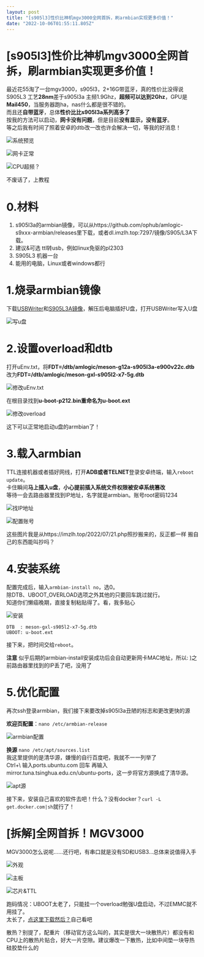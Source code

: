 ```yaml
---
layout: post
title: "[s905l3]性价比神机mgv3000全网首拆，刷armbian实现更多价值！"
date: "2022-10-06T01:55:11.805Z"
---
```

\[s905l3\]性价比神机mgv3000全网首拆，刷armbian实现更多价值！
==========================================

最近花55淘了一台mgv3000，s905l3，2+16G带蓝牙，真的性价比没得说  
S905L3 工艺**28nm**差于s905l3a 主频1.9Ghz，**超频可以达到2Ghz**，GPU是**Mail450**，当服务器跑ha，nas什么都是很不错的。  
而且还**自带蓝牙**，总体**性价比比s905l3a系列高多了**  
按我的方法可以启动，**网卡没有问题**，但是目前**没有显示，没有蓝牙**。  
等之后我有时间了照着安卓的dtb改一改也许会解决一切，等我的好消息！

![系统预览](https://img2022.cnblogs.com/blog/2633867/202210/2633867-20221005222519012-1159596599.png)

![网卡正常](https://img2022.cnblogs.com/blog/2633867/202210/2633867-20221005222520363-1101721673.png)

![CPU超频？](https://img2022.cnblogs.com/blog/2633867/202210/2633867-20221005222519623-1267776433.png)

不废话了，上教程

0.材料
====

1.  s905l3a的armbian镜像，可以从https://github.com/ophub/amlogic-s9xxx-armbian/releases里下载，或者dl.imzlh.top:7297/镜像/S905/L3A下载。
2.  建议&可选 ttl转usb，例如linux免驱的pl2303
3.  S905L3 机器一台
4.  能用的电脑，Linux或者windows都行

1.烧录armbian镜像
=============

下载[USBWriter](http://dl.imzlh.top:7297/d/%E9%95%9C%E5%83%8F/USBWriter.exe)和[S905L3A镜像](http://dl.imzlh.top:7297/d/%E9%95%9C%E5%83%8F/S905/L3A/A_V22_ubuntu(jammy)_k%3D5.15.71.gz)，解压后电脑插好U盘，打开USBWriter写入U盘

![写u盘](https://img2022.cnblogs.com/blog/2633867/202210/2633867-20221005222520780-2028078828.png)

2.设置overload和dtb
================

打开uEnv.txt，将**FDT=/dtb/amlogic/meson-g12a-s905l3a-e900v22c.dtb**  
改为**FDT=/dtb/amlogic/meson-gxl-s905l2-x7-5g.dtb**

![修改uEnv.txt](https://img2022.cnblogs.com/blog/2633867/202210/2633867-20221005222520470-119024895.png)

在根目录找到**u-boot-p212.bin重命名为u-boot.ext**

![修改overload](https://img2022.cnblogs.com/blog/2633867/202210/2633867-20221005222519533-1817863442.png)

这下可以正常地启动u盘的armbian了！

3.载入armbian
===========

TTL连接机器或者插好网线，打开**ADB或者TELNET**登录安卓终端，输入`reboot update`。  
卡住瞬间**马上插入u盘**，**小心提前插入系统文件权限被安卓系统篡改**  
等待一会去路由器里找到IP地址，名字就是armbian。账号root密码1234

![找IP地址](https://img2022.cnblogs.com/blog/2633867/202210/2633867-20221005222521129-1534423128.png)

![配置账号](https://img2022.cnblogs.com/blog/2633867/202210/2633867-20221005222521254-382392891.png)

这些图片我是从https://imzlh.top/2022/07/21.php照抄搬来的，反正都一样 搬自己的东西能叫抄吗？

4.安装系统
======

配置完成后，输入`armbian-install no`，选0。  
除DTB、UBOOT\_OVERLOAD选项之外其他的只要回车跳过就行。  
知道你们懒癌晚期，直接复制粘贴得了。看，我多贴心

![安装](https://img2022.cnblogs.com/blog/2633867/202210/2633867-20221005222521838-1980296685.png)

    DTB  : meson-gxl-s905l2-x7-5g.dtb
    UBOOT: u-boot.ext
    

接下来，把时间交给`reboot`。

**注意** 似乎后期的armbian-install安装成功后会自动更新网卡MAC地址，所以: )之前路由器里找到的IP丢了吧，没用了

5.优化配置
======

再次ssh登录armbian，我们接下来要改掉s905l3a丑陋的标志和更改更快的源

**欢迎页配置**：`nano /etc/armbian-release`

![armbian配置](https://img2022.cnblogs.com/blog/2633867/202210/2633867-20221005222521289-1367831289.png)

**换源** `nano /etc/apt/sources.list`  
我这里提供的是清华源，嫌慢的自行百度吧，我就不一一列举了  
Ctrl+\\ 输入ports.ubuntu.com 回车 再输入 mirror.tuna.tsinghua.edu.cn/ubuntu-ports，这一步将官方源换成了清华源。

![apt源](https://img2022.cnblogs.com/blog/2633867/202210/2633867-20221005222521091-1993892728.png)

接下来，安装自己喜欢的软件去吧！什么？没有docker？`curl -L get.docker.com|sh`就行了！

\[拆解\]全网首拆！MGV3000
==================

MGV3000怎么说呢......还行吧，有串口就是没有SD和USB3...总体来说值得入手

![外观](https://img2022.cnblogs.com/blog/2633867/202210/2633867-20221005222520651-1717405242.jpg)

![主板](https://img2022.cnblogs.com/blog/2633867/202210/2633867-20221005222521165-1458507977.jpg)

![芯片&TTL](https://img2022.cnblogs.com/blog/2633867/202210/2633867-20221005222521218-1823964234.jpg)

跑码情况：UBOOT太老了，只能挂一个overload勉强U盘启动，不过EMMC就不用挂了。  
太长了，[点这里下载然后？](https://imzlh.top/usr/uploads/2022/10/2967886859.zip)自己看吧

散热？别提了，配重片（移动官方这么叫的，其实是很大一块散热片）都没有和CPU上的散热片贴合，好大一片空隙。建议爆改一下散热，比如中间垫一块导热硅胶垫什么的